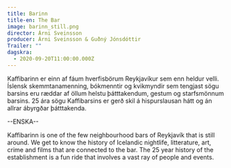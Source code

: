 ```yaml
---
title: Barinn
title-en: The Bar
image: barinn_still.png
director: Árni Sveinsson
producer: Árni Sveinsson & Guðný Jónsdóttir
Trailer: ""
dagskra:
  - 2020-09-20T11:00:00.000Z
---
```

Kaffibarinn er einn af fáum hverfisbörum Reykjavíkur sem enn heldur velli. Íslensk skemmtanamenning, bókmenntir og kvikmyndir sem tengjast sögu barsins eru ræddar af öllum helstu þátttakendum, gestum og starfsmönnum barsins. 25 ára sögu Kaffibarsins er gerð skil á hispurslausan hátt og án allrar ábyrgðar þátttakenda.

\--ENSKA--

Kaffibarinn is one of the few neighbourhood bars of Reykjavík that is still around. We get to know the history of Icelandic nightlife, litterature, art, crime and films that are connected to the bar. The 25 year history of the establishment is a fun ride that involves a vast ray of people and events.